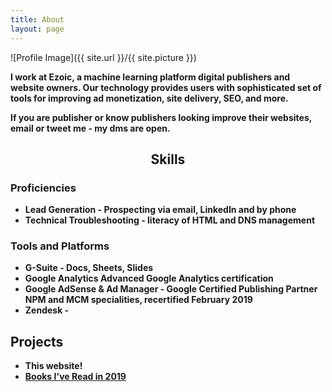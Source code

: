 ```yaml
---
title: About
layout: page
---
```


![Profile Image]({{ site.url }}/{{ site.picture }})

<p> <b>I work at Ezoic, a machine learning platform digital publishers and website owners. Our technology provides users with sophisticated set of tools for improving ad monetization, site delivery, SEO, and more.</b></p>

<p><b> If you are publisher or know publishers looking improve their websites, email or tweet me - my dms are open.

<h2><div style="text-align: center">Skills</div></h2>

<h3>Proficiencies</h3>

<ul class="skill-list">
	<li><b>Lead Generation</b> - Prospecting via email, LinkedIn and by phone</li>
	<li><b>Technical Troubleshooting</b> - literacy of HTML and DNS management</li> 
</ul>

<h3>Tools and Platforms</h3>
<ul class="skill-list">
	<li><b>G-Suite</b> - Docs, Sheets, Slides</li>
	<li><b>Google Analytics</b> Advanced Google Analytics certification </li>
	<li><b>Google AdSense & Ad Manager</b> - Google Certified Publishing Partner NPM and MCM specialities, recertified February 2019</li>
	<li><b>Zendesk</b> - 
</ul>



<h2>Projects</h2>

<ul>
	<li> This website! </li>
	<li><a href="https://markprvs.com/books-read-in-2019/">Books I've Read in 2019</a></li>

</ul>